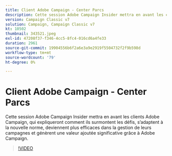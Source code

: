```yaml
---
title: Client Adobe Campaign - Center Parcs
description: Cette session Adobe Campaign Insider mettra en avant les clients Adobe Campaign, qui expliqueront comment ils surmontent les défis, s’adaptent à la nouvelle norme, se développent... (Les descriptions doivent comporter entre 60 et 160 caractères).
version: Campaign Classic v7
solution: Campaign, Campaign Classic v7
kt: 10502
thumbnail: 343521.jpeg
exl-id: 47208f37-f346-4cc5-8fc4-016cd6a4fe33
duration: 2961
source-git-commit: 19904556b6f2a6e3a9e2919f5504732f2f9b598d
workflow-type: tm+mt
source-wordcount: '79'
ht-degree: 0%

---
```


# Client Adobe Campaign - Center Parcs

Cette session Adobe Campaign Insider mettra en avant les clients Adobe Campaign, qui expliqueront comment ils surmontent les défis, s’adaptent à la nouvelle norme, deviennent plus efficaces dans la gestion de leurs campagnes et génèrent une valeur ajoutée significative grâce à Adobe Campaign.

>[!VIDEO](https://video.tv.adobe.com/v/343521/?quality=12&learn=on)
